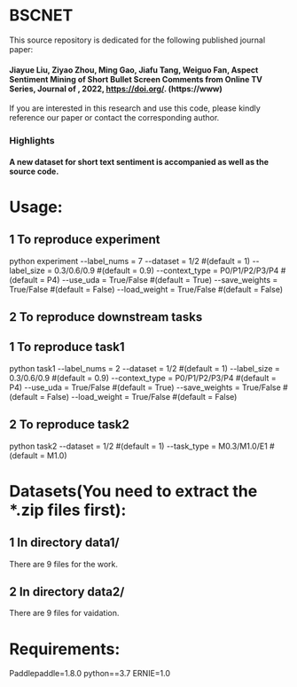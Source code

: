 # BSCNET
This source repository is dedicated for the following published journal paper: 
#### Jiayue Liu, Ziyao Zhou, Ming Gao, Jiafu Tang, Weiguo Fan, Aspect Sentiment Mining of Short Bullet Screen Comments from Online TV Series, Journal of , 2022, https://doi.org/. (https://www)
If you are interested in this research and use this code, please kindly reference our paper or contact the corresponding author.

### Highlights
#### A new dataset for short text sentiment is accompanied as well as the source code.

# Usage:
## 1 To reproduce experiment 
python experiment --label_nums = 7 --dataset =  1/2 #(default = 1) --label_size =  0.3/0.6/0.9 #(default = 0.9) --context_type =  P0/P1/P2/P3/P4 #(default = P4) --use_uda = True/False #(default = True) --save_weights = True/False #(default = False) --load_weight = True/False #(default = False)
## 2 To reproduce downstream tasks
## 1 To reproduce task1
python task1 --label_nums = 2 --dataset =  1/2 #(default = 1) --label_size =  0.3/0.6/0.9 #(default = 0.9) --context_type =  P0/P1/P2/P3/P4 #(default = P4) --use_uda = True/False #(default = True) --save_weights = True/False #(default = False) --load_weight = True/False #(default = False)
## 2 To reproduce task2
python task2 --dataset = 1/2 #(default = 1) --task_type =  M0.3/M1.0/E1 #(default = M1.0)

# Datasets(You need to extract the *.zip files first):
## 1 In directory data1/
There are 9 files for the work.

## 2 In directory data2/
There are 9 files for vaidation. 

# Requirements:
Paddlepaddle=1.8.0
python==3.7
ERNIE=1.0
